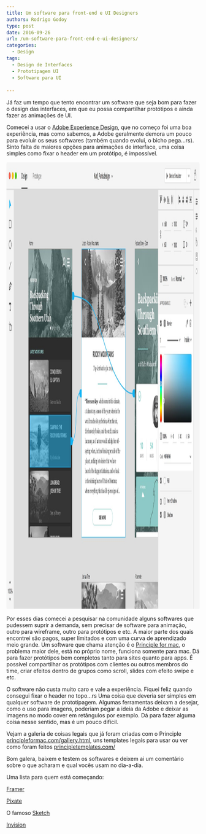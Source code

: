 ```yaml
---
title: Um software para front-end e UI Designers
authors: Rodrigo Godoy
type: post
date: 2016-09-26
url: /um-software-para-front-end-e-ui-designers/
categories:
  - Design
tags:
  - Design de Interfaces
  - Prototipagem UI
  - Software para UI

---
```

Já faz um tempo que tento encontrar um software que seja bom para fazer o design das interfaces, em que eu possa compartilhar protótipos e ainda fazer as animações de UI.

Comecei a usar o <a href="https://www.adobe.com/products/experience-design.html" target="_blank">Adobe Experience Design</a>, que no começo foi uma boa experiência, mas como sabemos, a Adobe geralmente demora um pouco para evoluir os seus softwares (também quando evolui, o bicho pega&#8230;rs). Sinto falta de maiores opções para animações de interface, uma coisa simples como fixar o header em um protótipo, é impossível.

<img src="https://raw.githubusercontent.com/diegoeis/tableless-static-images/master/2016/09/hero.jpg" alt="hero" width="1856" height="1164" class="alignnone size-full wp-image-55899" />

Por esses dias comecei a pesquisar na comunidade alguns softwares que pudessem suprir a demanda, sem precisar de software para animação, outro para wireframe, outro para protótipos e etc. A maior parte dos quais encontrei são pagos, super limitados e com uma curva de aprendizado meio grande. Um software que chama atenção é o <a href="https://principleformac.com/" target="_blank">Principle for mac</a>, o problema maior dele, está no próprio nome, funciona somente para mac. Dá para fazer protótipos bem completos tanto para sites quanto para apps. É possível compartilhar os protótipos com clientes ou outros membros do time, criar efeitos dentro de grupos como scroll, slides com efeito swipe e etc.

O software não custa muito caro e vale a experiência. Fiquei feliz quando consegui fixar o header no topo&#8230;rs Uma coisa que deveria ser simples em qualquer software de prototipagem. Algumas ferramentas deixam a desejar, como o uso para imagens, poderiam pegar a ideia da Adobe e deixar as imagens no modo cover em retângulos por exemplo. Dá para fazer alguma coisa nesse sentido, mas é um pouco difícil.

Vejam a galeria de coisas legais que já foram criadas com o Principle <a href="https://principleformac.com/gallery.html" target="_blank">principleformac.com/gallery.html</a>, uns templates legais para usar ou ver como foram feitos <a href="https://principletemplates.com/" target="_blank">principletemplates.com/</a>

Bom galera, baixem e testem os softwares e deixem ai um comentário sobre o que acharam e qual vocês usam no dia-a-dia.

Uma lista para quem está começando:
  
<a href="https://framerjs.com/" target="_blank">Framer</a>
  
<a href="https://www.pixate.com/" target="_blank">Pixate</a>
  
O famoso <a href="https://www.sketchapp.com/" target="_blank">Sketch</a>
  
<a href="https://www.invisionapp.com/" target="_blank">Invision</a>